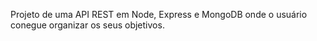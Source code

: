 Projeto de uma API REST em Node, Express e MongoDB onde o usuário conegue organizar os seus objetivos.
